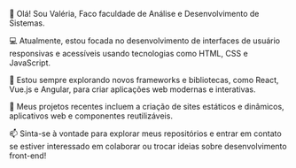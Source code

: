 👋 Olá! Sou Valéria, Faco faculdade de Análise e Desenvolvimento de Sistemas.

💻 Atualmente, estou focada no desenvolvimento de interfaces de usuário responsivas e acessíveis usando tecnologias como HTML, CSS e JavaScript.

🌱 Estou sempre explorando novos frameworks e bibliotecas, como React, Vue.js e Angular, para criar aplicações web modernas e interativas.

🚀 Meus projetos recentes incluem a criação de sites estáticos e dinâmicos, aplicativos web e componentes reutilizáveis.

📫 Sinta-se à vontade para explorar meus repositórios e entrar em contato se estiver interessado em colaborar ou trocar ideias sobre desenvolvimento front-end!


